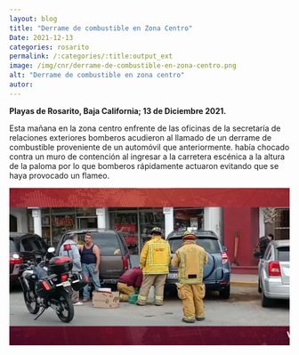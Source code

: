 ```yaml
---
layout: blog
title: "Derrame de combustible en Zona Centro"
Date: 2021-12-13
categories: rosarito
permalink: /:categories/:title:output_ext
image: /img/cnr/derrame-de-combustible-en-zona-centro.png
alt: "Derrame de combustible en zona centro"
autor:
---
```


**Playas de Rosarito, Baja California; 13 de Diciembre 2021.** 

Esta mañana  en la zona centro enfrente de las oficinas de la secretaría de relaciones exteriores bomberos acudieron al llamado de un derrame de combustible proveniente de un automóvil que anteriormente. 
había chocado contra un muro de contención al ingresar a la carretera escénica a la altura de la paloma por lo que bomberos rápidamente actuaron evitando que se haya provocado un flameo.

<div id="carouselExampleSlidesOnly" class="carousel slide" data-ride="carousel">
  <div class="carousel-inner">
    <div class="carousel-item active">
       <img class="d-block w-100" src="/img/cnr/derrame-de-combustible-en-zona-centro.png" loading="lazy"  alt="Derrame de combustible en zona centro">
    </div>
  </div>
</div>